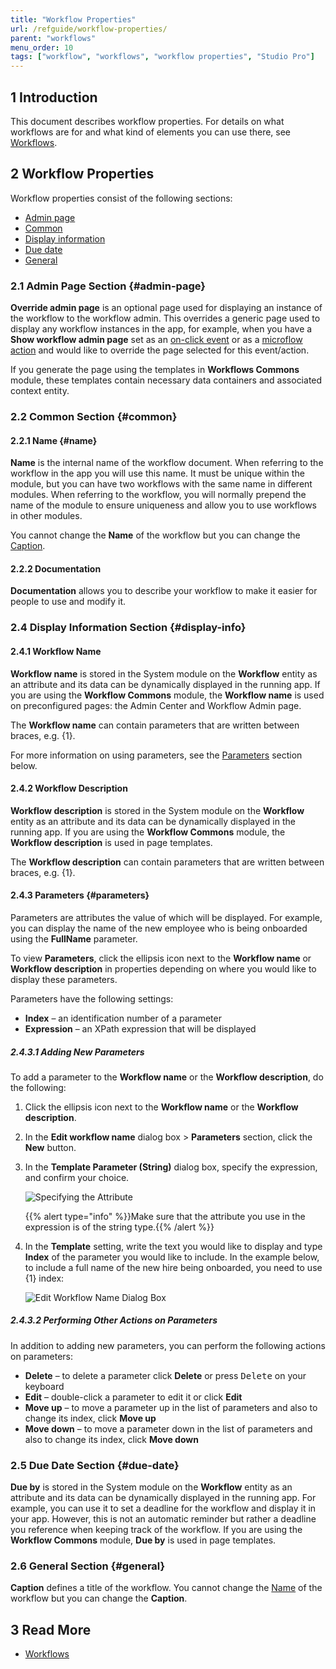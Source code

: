 ```yaml
---
title: "Workflow Properties"
url: /refguide/workflow-properties/
parent: "workflows"
menu_order: 10
tags: ["workflow", "workflows", "workflow properties", "Studio Pro"]
---
```


## 1 Introduction

This document describes workflow properties. For details on what workflows are for and what kind of elements you can use there, see [Workflows](/refguide/workflows/).

## 2 Workflow Properties

Workflow properties consist of the following sections:

* [Admin page](#admin-page)
* [Common](#common)
* [Display information](#display-info)
* [Due date](#due-date)
* [General](#general)

### 2.1 Admin Page Section {#admin-page} 

**Override admin page** is an optional page used for displaying an instance of the workflow to the workflow admin. This overrides a generic page used to display any workflow instances in the app, for example, when you have a **Show workflow admin page** set as an [on-click event](/refguide/on-click-event/#show-workflow-page) or as a [microflow action](/refguide/show-workflow-page/) and would like to override the page selected for this event/action. 

If you generate the page using the templates in **Workflows Commons** module, these templates contain necessary data containers and associated context entity.

### 2.2 Common Section {#common}

#### 2.2.1 Name {#name}

**Name** is the internal name of the workflow document. When referring to the workflow in the app you will use this name. It must be unique within the module, but you can have two workflows with the same name in different modules. When referring to the workflow, you will normally prepend the name of the module to ensure uniqueness and allow you to use workflows in other modules. 

You cannot change the **Name** of the workflow but you can change the [Caption](#general).

#### 2.2.2 Documentation

**Documentation** allows you to describe your workflow to make it easier for people to use and modify it.

### 2.4 Display Information Section {#display-info}

#### 2.4.1 Workflow Name

**Workflow name** is stored in the System module on the **Workflow** entity as an attribute and its data can be dynamically displayed in the running app. If you are using the **Workflow Commons** module, the **Workflow name** is used on preconfigured pages: the Admin Center and Workflow Admin page. 

The **Workflow name** can contain parameters that are written between braces, e.g. {1}.

For more information on using parameters, see the [Parameters](#parameters) section below.

#### 2.4.2 Workflow Description

**Workflow description** is stored in the System module on the **Workflow** entity as an attribute and its data can be dynamically displayed in the running app. If you are using the **Workflow Commons** module, the **Workflow description** is used in page templates. 

The **Workflow description** can contain parameters that are written between braces, e.g. {1}.

#### 2.4.3 Parameters {#parameters}

Parameters are attributes the value of which will be displayed. For example, you can display the name of the new employee who is being onboarded using the **FullName**  parameter.

To view **Parameters**, click the ellipsis icon next to the **Workflow name** or **Workflow description** in properties depending on where you would like to display these parameters. 

Parameters have the following settings:

* **Index** – an identification number of a parameter
* **Expression** – an XPath expression that will be displayed

##### 2.4.3.1 Adding New Parameters

To add a parameter to the **Workflow name** or the **Workflow description**, do the following:

1. Click the ellipsis icon next to the **Workflow name** or the **Workflow description**.

2. In the **Edit workflow name** dialog box > **Parameters** section, click the **New** button. 

3. In the **Template Parameter (String)** dialog box, specify the expression, and confirm your choice. 

    ![Specifying the Attribute](/attachments/refguide/modeling/application-logic/workflows/workflow-properties/specifying-attribute.png)

    {{% alert type="info" %}}Make sure that the attribute you use in the expression is of the string type.{{% /alert %}}

4. In the **Template** setting, write the text you would like to display and type **Index** of the parameter you would like to include. In the example below, to include a full name of the new hire being onboarded, you need to use {1} index:

    ![Edit Workflow Name Dialog Box](/attachments/refguide/modeling/application-logic/workflows/workflow-properties/edit-workflow-name.png)

##### 2.4.3.2 Performing Other Actions on Parameters

In addition to adding new parameters, you can perform the following actions on parameters:

* **Delete** – to delete a parameter click **Delete** or press <kbd>Delete</kbd> on your keyboard
* **Edit** – double-click a parameter to edit it or click **Edit**
* **Move up** – to move a parameter up in the list of parameters and also to change its index, click **Move up**
* **Move down** – to move a parameter down in the list of parameters and also to change its index, click **Move down**

### 2.5 Due Date Section {#due-date}

**Due by** is stored in the System module on the **Workflow** entity as an attribute and its data can be dynamically displayed in the running app. For example, you can use it to set a deadline for the workflow and display it in your app. However, this is not an automatic reminder but rather a deadline you reference when keeping track of the workflow. If you are using the **Workflow Commons** module, **Due by** is used in page templates. 

### 2.6 General Section {#general}

**Caption** defines a title of the workflow. You cannot change the [Name](#name) of the workflow but you can change the **Caption**.

## 3 Read More

* [Workflows](/refguide/workflows/)